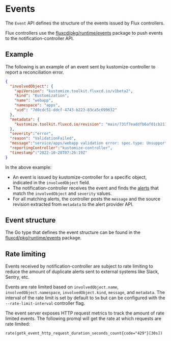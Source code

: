 # Events

The `Event` API defines the structure of the events issued by Flux controllers.

Flux controllers use the [fluxcd/pkg/runtime/events](https://github.com/fluxcd/pkg/tree/main/runtime/events)
package to push events to the notification-controller API.

## Example

The following is an example of an event sent by kustomize-controller to report a reconciliation error.

```json
{
  "involvedObject": {
    "apiVersion": "kustomize.toolkit.fluxcd.io/v1beta2",
    "kind": "Kustomization",
    "name": "webapp",
    "namespace": "apps",
    "uid": "7d0cdc51-ddcf-4743-b223-83ca5c699632"
  },
  "metadata": {
    "kustomize.toolkit.fluxcd.io/revision": "main/731f7eaddfb6af01cb2173e18f0f75b0ba780ef1"
  },
  "severity":"error",
  "reason": "ValidationFailed",
  "message":"service/apps/webapp validation error: spec.type: Unsupported value: Ingress",
  "reportingController":"kustomize-controller",
  "timestamp":"2022-10-28T07:26:19Z"
}
```

In the above example:

- An event is issued by kustomize-controller for a specific object, indicated in the
  `involvedObject` field.
- The notification-controller receives the event and finds the [alerts](alerts.md)
  that match the `involvedObject` and `severity` values.
- For all matching alerts, the controller posts the `message` and the source revision
  extracted from `metadata` to the alert provider API.

## Event structure

The Go type that defines the event structure can be found in the
[fluxcd/pkg/runtime/events](https://github.com/fluxcd/pkg/blob/main/runtime/events/event.go)
package.

## Rate limiting

Events received by notification-controller are subject to rate limiting to reduce the
amount of duplicate alerts sent to external systems like Slack, Sentry, etc.

Events are rate limited based on `involvedObject.name`, `involvedObject.namespace`,
`involvedObject.kind`, `message`, and `metadata`.
The interval of the rate limit is set by default to `5m` but can be configured
with the `--rate-limit-interval` controller flag.

The event server exposes HTTP request metrics to track the amount of rate limited events.
The following promql will get the rate at which requests are rate limited:

```
rate(gotk_event_http_request_duration_seconds_count{code="429"}[30s])
```
